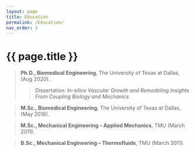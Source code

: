 ```yaml
---
layout: page
title: Education
permalink: /Education/
nav_order: 3
---
```


# {{ page.title }}



> **Ph.D., Biomedical Engineering**, The University of Texas at Dallas, (Aug 2020).
>> Dissertation: _In-silico Vascular Growth and Remodeling Insights From Coupling Biology and Mechanics_

> **M.Sc., Biomedical Engineering**, The University of Texas at Dallas, (May 2016).

> **M.Sc., Mechanical Engineering – Applied Mechanics**, TMU (March 2011).

> **B.Sc., Mechanical Engineering – Thermofluids**, TMU (March 2011).


